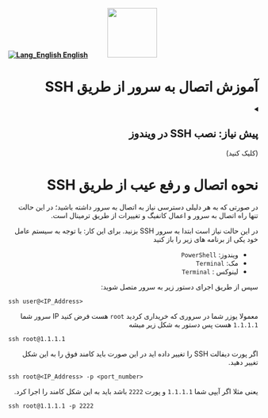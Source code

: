 [**![Lang_English](https://user-images.githubusercontent.com/125398461/229074810-599bd7f9-0bc1-44a9-b76e-90bf7e182314.png) English**](https://github.com/hiddify/hiddify-config/wiki/How-to-connect-to-server-via-SSH)&nbsp;&nbsp;&nbsp;&nbsp;&nbsp;&nbsp;&nbsp;&nbsp;&nbsp;&nbsp;<a href="https://github.com/hiddify/hiddify-config/wiki/%D9%87%D9%85%D9%87-%D8%A2%D9%85%D9%88%D8%B2%D8%B4%E2%80%8C%D9%87%D8%A7-%D9%88-%D9%88%DB%8C%D8%AF%D8%A6%D9%88%D9%87%D8%A7"><img width="100" src="https://github.com/hiddify/hiddify-config/assets/125398461/3704cd84-eee6-4c45-abe7-3c02936bbebb" /></a>

<div dir="rtl">

# آموزش اتصال به سرور از طریق SSH

<details markdown="1"> <summary><h2> پیش نیاز: نصب SSH در ویندوز</h2> (کلیک کنید)</summary>

* اگر کلاینت شما ویندوز است؛ می توانید از پاورشل استفاده نمایید. ابتدا اگر تا کنون ماژول OpenSSH را نصب ننموده اید؛ پاورشل را با **دسترسی ادمین** باز کنید یعنی روی PowerShell راست کلیک کنید و Run as Administrator را بزنید. 

![image](https://user-images.githubusercontent.com/114227601/222904592-cd26b3bf-a014-4253-9488-ee9717f006fe.png)

سپس این دستور را اجرا کنید:


<div dir="ltr">

```
Add-WindowsCapability -Online -Name OpenSSH.Client
```
</div>
پس از آن چنین چیزی را باید مشاهده کنید:

![image](https://user-images.githubusercontent.com/114227601/222904870-e709f69e-1a8d-4a6d-ad6a-3d7bdcd917c3.png)

تبریک نصب ssh به پایان رسید
</details>


# نحوه اتصال و رفع عیب از طریق SSH


در صورتی که به هر دلیلی دسترسی نیاز به اتصال به سرور داشته باشید؛ در این حالت تنها راه اتصال به سرور و اعمال کانفیگ و تغییرات از طریق ترمینال است.


در این حالت نیاز است ابتدا به سرور SSH بزنید.
برای این کار:
با توجه به سیستم عامل خود یکی از برنامه های زیر را باز کنید
- ویندوز: `PowerShell`
- مک: `Terminal`
- لینوکس : `Terminal` 

سپس از طریق اجرای دستور زیر به سرور متصل شوید:

<div dir="ltr">

```
ssh user@<IP_Address>
```
</div>

معمولا یوزر شما در سروری که خریداری کردید `root` هست فرض کنید IP سرور شما `1.1.1.1` هست پس دستور به شکل زیر میشه 
<div dir="ltr">

```
ssh root@1.1.1.1
```
</div>

<div dir="rtl">

اگر پورت دیفالت SSH را تغییر داده اید در این صورت باید کامند فوق را به این شکل تغییر دهید.

</div>

<div dir="ltr">

```
ssh root@<IP_Address> -p <port_number>
```

</div>

<div dir="rtl">

یعنی مثلا اگر آیپی شما `1.1.1.1`  و پورت `2222` باشد باید به این شکل کامند را اجرا کرد.

</div>

<div dir="ltr">

```
ssh root@1.1.1.1 -p 2222
```

</div>
